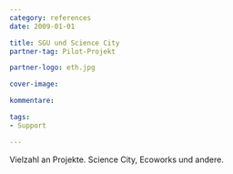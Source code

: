 ```yaml
---
category: references
date: 2009-01-01

title: SGU und Science City
partner-tag: Pilot-Projekt

partner-logo: eth.jpg

cover-image: 

kommentare:

tags:
- Support

---
```


Vielzahl an Projekte. Science City, Ecoworks und andere.